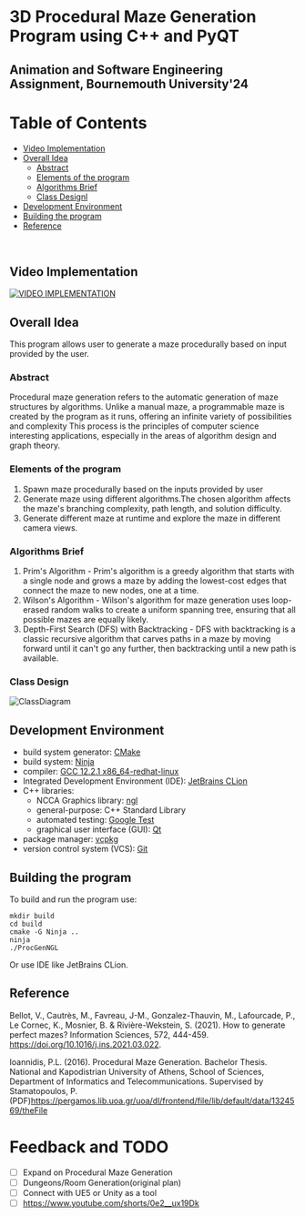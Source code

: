 
# 3D Procedural Maze Generation Program using C++ and PyQT
## Animation and Software Engineering Assignment, Bournemouth University'24

# Table of Contents

* [Video Implementation](#video-implementation)
* [Overall Idea](#overall-idea)
    * [Abstract](#abstract)
    * [Elements of the program](#elements-of-the-program)
    * [Algorithms Brief](#algorithms-brief)
    * [Class Designl](#class-design)
* [Development Environment](#development-environment)
* [Building the program](#building-the-program)
* [Reference](#reference)


</br>

## Video Implementation
[![VIDEO IMPLEMENTATION](https://github.com/user-attachments/assets/4292b79f-e266-44c8-bded-36ec36a20472)](https://www.youtube.com/watch?v=mkv6kwSWQrA&ab_channel=RahulChandra)


## Overall Idea

This program allows user to generate a maze procedurally based on input provided by the user.

### Abstract

Procedural maze generation refers to the automatic generation of maze 
structures by algorithms. Unlike a manual maze, a programmable maze 
is created by the program as it runs, offering an infinite variety 
of possibilities and complexity This process is the principles of 
computer science interesting applications, especially in the areas 
of algorithm design and graph theory.

### Elements of the program

1. Spawn maze procedurally based on the inputs provided by user
2. Generate maze using different algorithms.The chosen algorithm affects the maze's branching complexity, 
path length, and solution difficulty.
3. Generate different maze at runtime and explore the maze in different camera views.

### Algorithms Brief

1. Prim's Algorithm - Prim's algorithm is a greedy algorithm that starts with a single node and grows a maze by adding the lowest-cost edges that connect the maze to new nodes, one at a time.
2. Wilson's Algorithm - Wilson's algorithm for maze generation uses loop-erased random walks to create a uniform spanning tree, ensuring that all possible mazes are equally likely.
3. Depth-First Search (DFS) with Backtracking - DFS with backtracking is a classic recursive algorithm that carves paths in a maze by moving forward until it can't go any further, then backtracking until a new path is available.

### Class Design

![ClassDiagram](https://github.com/NCCA/ase-assignment-RahulChandra99/assets/60950973/69b5e09b-a544-4e39-8c89-5e63723f333b)


## Development Environment


- build system generator: [CMake](https://cmake.org/)
- build system: [Ninja](https://ninja-build.org/)
- compiler: [GCC 12.2.1 x86_64-redhat-linux](https://linux.die.net/man/1/gcc)
- Integrated Development Environment (IDE): [JetBrains CLion](https://www.jetbrains.com/clion/)
- C++ libraries:
    - NCCA Graphics library: [ngl](https://github.com/NCCA/NGL)
    - general-purpose: C++ Standard Library
    - automated testing: [Google Test](https://github.com/google/googletest)
    - graphical user interface (GUI): [Qt](https://www.qt.io/)
- package manager: [vcpkg](https://github.com/Microsoft/vcpkg)
- version control system (VCS): [Git](https://git-scm.com/)


## Building the program

To build and run the program use:

```
mkdir build
cd build
cmake -G Ninja ..
ninja
./ProcGenNGL
```
Or use IDE like JetBrains CLion.

## Reference

Bellot, V., Cautrès, M., Favreau, J-M., Gonzalez-Thauvin, M., Lafourcade, P., Le Cornec, K., Mosnier, B. & Rivière-Wekstein, S. (2021). How to generate perfect mazes? Information Sciences, 572, 444-459. https://doi.org/10.1016/j.ins.2021.03.022.

Ioannidis, P.L. (2016). Procedural Maze Generation. Bachelor Thesis. National and Kapodistrian University of Athens, School of Sciences, Department of Informatics and Telecommunications. Supervised by Stamatopoulos, P. (PDF)https://pergamos.lib.uoa.gr/uoa/dl/frontend/file/lib/default/data/1324569/theFile

# Feedback and TODO

- [ ] Expand on Procedural Maze Generation
- [ ] Dungeons/Room Generation(original plan)
- [ ] Connect with UE5 or Unity as a tool
- [ ] https://www.youtube.com/shorts/0e2__ux19Dk 
